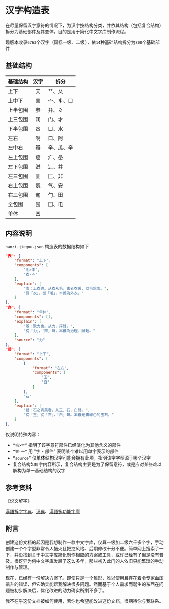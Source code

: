 # 汉字构造表

在尽量保留汉字意符的情况下，为汉字按结构分类，并依其结构（包括复合结构）拆分为基础部件及其变体。目的是用于简化中文字库制作流程。

现版本收录``6763``个汉字（国标一级、二级），依``14``种基础结构拆分为``808``个基础部件

## 基础结构

| 基础结构 | 汉字 | 拆分 |
| --- | :---: | --- |
| 上下 | 艾 | 艹、乂 |
| 上中下 | 害 | 宀、丯、口 |
| 上半包围 | 参 | 弁、彡 |
| 上三包围 | 闭 | 门、才 |
| 下半包围 | 凼 | 凵、水 |
| 左右 | 啊 | 口、阿 |
| 左中右 | 瓣 | 辛、瓜、辛 |
| 左上包围 | 癌 | 疒、喦 |
| 左下包围 | 迸 | 辶、并 |
| 左三包围 | 匪 | 匚、非 |
| 右上包围 | 氨 | 气、安 |
| 右三包围 | 甸 | 勹、田 |
| 全包围 | 囤 | 囗、屯 |
| 单体 | 凹 | |

## 内容说明

``hanzi-jiegou.json`` 构造表的数据结构如下

```json
"表": {
    "format": "上下",
    "components": [
        "毛>丰",
        "衣-亠"
    ],
    "explain": [
        "表：上衣也。从衣从毛。古者衣裘，以毛爲表。",
        "從「衣」，從「毛」，本義為外衣。"
    ]
},
"办": {
    "format": "单体",
    "components": [],
    "explain": [
        "辦：致力也。从力，辡聲。",
        "從「力」，「辡」聲，本義為治理、辦理。"
    ],
    "source": "力"
},
"碧": {
    "format": "上下",
    "components": [
        {
            "format": "左右",
            "components": [
                "玉",
                "白"
            ]
        },
        "石"
    ],
    "explain": [
        "碧：石之青美者。从玉、石，白聲。",
        "從「玉」從「石」，「白」聲。本義是青綠色的玉石。"
    ]
},
```

仅说明特殊内容：

- ``“毛>丰”`` 指明了该字意符部件已经演化为其他含义的部件
- ``“衣-亠”`` 用 "字 - 部件" 表明某个难以用单字表示的部件
- ``“source”`` 仅单体结构汉字可能会拥有此项，指明该字字型源于哪个汉字
- 复合结构如``碧``字内容所示，复合结构主要是为了保留意符，或是应对某些难以解构为单一基础结构的汉字

## 参考资料

《说文解字》

[漢語拆字字典](https://github.com/kfcd/chaizi)、[汉典](https://www.zdic.net/)、[漢語多功能字庫](http://humanum.arts.cuhk.edu.hk/Lexis/lexi-mf//)

## 附言

创建这份文档的起因是我想制作一款中文字库，仅算一级加二级六千多个字，手动创建一个个字型非常令人恼火且把控风格、后期修改十分不便。简单网上搜索了一下，并没找到关于中文字库简化制作相应的方案或工具，或许已经有了但是没有普及。很讶异为何中文字库发展了这么多年，那些初入此门的人依旧只能繁琐的手动制作与管理。

现在，已经有一份解决方案了。即使只是一个雏形，难以使用且存在着令专家血压飙升的错误，但它确实能帮我解决很多问题。然而基于个人需求而诞生的东西在问题被初步解决后，优化改进的动力确实所剩不多了。

我不在乎这份文档被如何使用，若你也希望能改进这份文档，很期待你与我联系。

